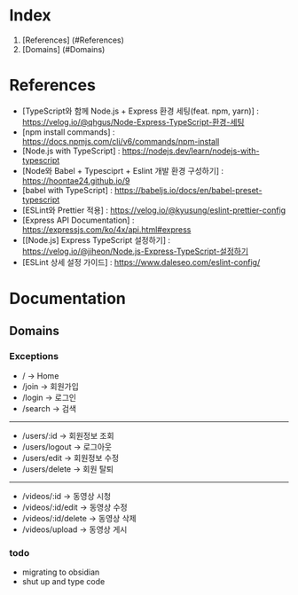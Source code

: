 # Index

1. [References] (#References)
2. [Domains] (#Domains)

# References

-   [TypeScript와 함께 Node.js + Express 환경 세팅(feat. npm, yarn)] : https://velog.io/@qhgus/Node-Express-TypeScript-환경-세팅
-   [npm install commands] : https://docs.npmjs.com/cli/v6/commands/npm-install
-   [Node.js with TypeScript] : https://nodejs.dev/learn/nodejs-with-typescript
-   [Node와 Babel + Typesciprt + Eslint 개발 환경 구성하기] : https://hoontae24.github.io/9
-   [babel with TypeScript] : https://babeljs.io/docs/en/babel-preset-typescript
-   [ESLint와 Prettier 적용] : https://velog.io/@kyusung/eslint-prettier-config
-   [Express API Documentation] : https://expressjs.com/ko/4x/api.html#express
-   [[Node.js] Express TypeScript 설정하기] : https://velog.io/@jiheon/Node.js-Express-TypeScript-설정하기
-   [ESLint 상세 설정 가이드] : https://www.daleseo.com/eslint-config/

# Documentation

## Domains

### Exceptions

-   / -> Home
-   /join -> 회원가입
-   /login -> 로그인
-   /search -> 검색

---

-   /users/:id -> 회원정보 조회
-   /users/logout -> 로그아웃
-   /users/edit -> 회원정보 수정
-   /users/delete -> 회원 탈퇴

---

-   /videos/:id -> 동영상 시청
-   /videos/:id/edit -> 동영상 수정
-   /videos/:id/delete -> 동영상 삭제
-   /videos/upload -> 동영상 게시

### todo

-   migrating to obsidian
-   shut up and type code
